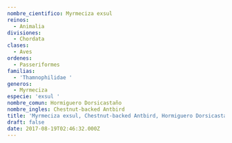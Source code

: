 ```yaml
---
nombre_cientifico: Myrmeciza exsul
reinos:
  - Animalia
divisiones:
  - Chordata
clases:
  - Aves
ordenes:
  - Passeriformes
familias:
  - 'Thamnophilidae '
generos:
  - Myrmeciza
especie: 'exsul '
nombre_comun: Hormiguero Dorsicastaño
nombre_ingles: Chestnut-backed Antbird
title: 'Myrmeciza exsul, Chestnut-backed Antbird, Hormiguero Dorsicastaño'
draft: false
date: 2017-08-19T02:46:32.000Z
---
```


